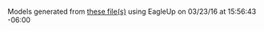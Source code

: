 Models generated from [these file(s)](https://raw.github.com/sparkfun/APDS-9960_RGB_and_Gesture_Sensor/5eebe9392b4d3f1e083f184159849136f4a5d2e2/Hardware/SparkFun_APDS-9960_RGB_and_Gesture_Sensor.brd) using EagleUp on 03/23/16 at 15:56:43 -06:00
